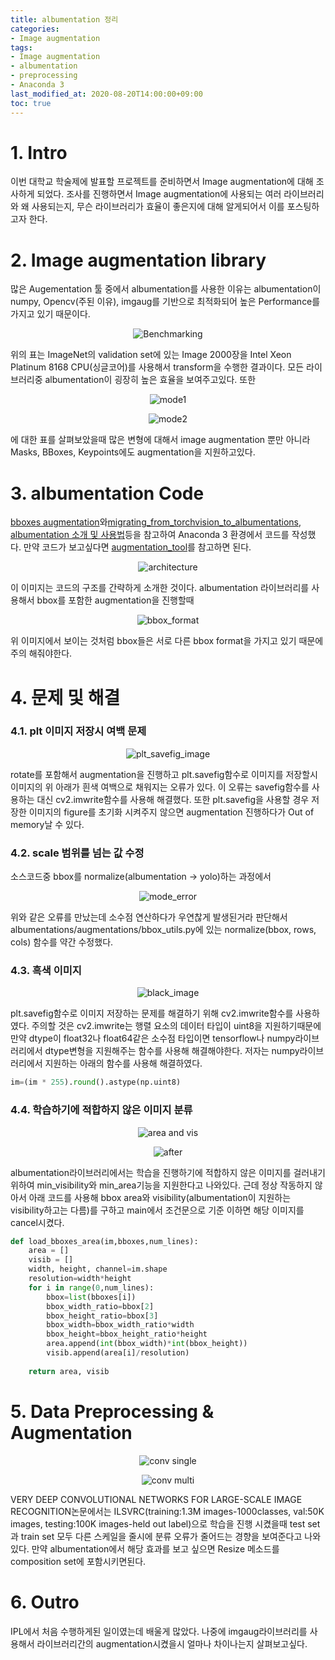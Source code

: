 ```yaml
---
title: albumentation 정리
categories:
- Image augmentation
tags:
- Image augmentation
- albumentation
- preprocessing
- Anaconda 3
last_modified_at: 2020-08-20T14:00:00+09:00
toc: true
---
```

# 1. Intro
이번 대학교 학술제에 발표할 프로젝트를 준비하면서 Image augmentation에 대해 조사하게 되었다.
조사를 진행하면서 Image augmentation에 사용되는 여러 라이브러리와 왜 사용되는지, 무슨 라이브러리가
효율이 좋은지에 대해 알게되어서 이를 포스팅하고자 한다.


# 2. Image augmentation library
많은 Augementation 툴 중에서 albumentation를 사용한 이유는 albumentation이 numpy, Opencv(주된 이유),
imgaug를 기반으로 최적화되어 높은 Performance를 가지고 있기 때문이다. 
<p align="center"><img src="https://user-images.githubusercontent.com/56510688/89698413-ff7f3700-d95b-11ea-9672-bf1a1812a56c.JPG" alt="Benchmarking"></p>
위의 표는 ImageNet의 validation set에 있는 Image 2000장을 Intel Xeon Platinum 8168 CPU(싱글코어)를 사용해서 transform을 수행한 결과이다.
모든 라이브러리중 albumentation이 굉장히 높은 효율을 보여주고있다. 또한 
<p align="center"><img src="https://user-images.githubusercontent.com/56510688/89698412-fd1cdd00-d95b-11ea-89dc-a63b3483afe0.JPG" alt="mode1"></p>
<p align="center"><img src="https://user-images.githubusercontent.com/56510688/89698368-c47d0380-d95b-11ea-8e70-19d80cbb92ea.JPG" alt="mode2"></p>
에 대한 표를 살펴보았을때 많은 변형에 대해서 image augmentation 뿐만 아니라 Masks, BBoxes, Keypoints에도 augmentation을 지원하고있다.


# 3. albumentation Code
[bboxes augmentation](https://albumentations.ai/docs/getting_started/bounding_boxes_augmentation/)와[migrating_from_torchvision_to_albumentations](https://albumentations.ai/docs/examples/migrating_from_torchvision_to_albumentations/), 
[albumentation 소개 및 사용법](https://hoya012.github.io/blog/albumentation_tutorial/)등을 참고하여 Anaconda 3 환경에서 코드를 작성했다. 
만약 코드가 보고싶다면 [augmentation_tool](https://github.com/ENTAR0/ENATR0/blob/master/renewing%20augmentation.py)를 참고하면 된다. 
<p align="center"><img src="https://user-images.githubusercontent.com/56510688/90720198-18d79a00-e2f1-11ea-9f7f-3e8e58bca70e.png" alt="architecture"></p> 
이 이미지는 코드의 구조를 간략하게 소개한 것이다.
 albumentation 라이브러리를 사용해서 bbox를 포함한  augmentation을 진행할때
<p align="center"><img src="https://user-images.githubusercontent.com/56510688/89698416-0148fa80-d95c-11ea-9a27-2e5fb319aefb.JPG" alt="bbox_format"></p>
위 이미지에서 보이는 것처럼 bbox들은 서로 다른 bbox format을 가지고 있기 때문에 주의 해줘야한다. 


# 4. 문제 및 해결
### 4.1. plt 이미지 저장시 여백 문제
<p align="center"><img src="https://user-images.githubusercontent.com/56510688/90479766-26164c80-e16a-11ea-91bc-2b5b0043e681.PNG" alt="plt_savefig_image"></p>
rotate를 포함해서 augmentation을 진행하고 plt.savefig함수로 이미지를 저장할시 이미지의 위 아래가 흰색 여백으로 채워지는 오류가 있다. 이 오류는  savefig함수를 사용하는 대신 cv2.imwrite함수를 사용해 해결했다.
또한 plt.savefig을 사용할 경우 저장한 이미지의 figure를 초기화 시켜주지 않으면 augmentation 진행하다가 Out of memory날 수 있다.

  
### 4.2. scale 범위를 넘는 값 수정
소스코드중 bbox를 normalize(albumentation -> yolo)하는 과정에서 
<p align="center"><img src="https://user-images.githubusercontent.com/56510688/89698417-0312be00-d95c-11ea-9f08-61e82d2977a5.PNG" alt="mode_error"></p>
위와 같은 오류를 만났는데 소수점 연산하다가 우연찮게 발생된거라 판단해서 albumentations/augmentations/bbox_utils.py에 있는 normalize(bbox, rows, cols) 함수를 약간 수정했다.  


### 4.3. 흑색 이미지
<p align="center"><img src="https://user-images.githubusercontent.com/56510688/90479310-6f19d100-e169-11ea-8c18-a68511d54ebe.png" alt="black_image"></p>
plt.savefig함수로 이미지 저장하는 문제를 해결하기 위해 cv2.imwrite함수를 사용하였다. 주의할 것은 cv2.imwrite는 행렬 요소의 데이터 타입이 uint8을 지원하기때문에 만약 dtype이 float32나 float64같은 소수점 타입이면 tensorflow나 numpy라이브러리에서
dtype변형을 지원해주는 함수를 사용해 해결해야한다. 저자는 numpy라이브러리에서 지원하는 아래의 함수를 사용해 해결하였다.

  
```python
im=(im * 255).round().astype(np.uint8)
```  


### 4.4. 학습하기에 적합하지 않은 이미지 분류
<p align="center"><img src="https://user-images.githubusercontent.com/56510688/90480075-b0f74700-e16a-11ea-95f6-8e38c591a408.png" alt="area and vis"></p>
<p align="center"><img src="https://user-images.githubusercontent.com/56510688/90480083-b359a100-e16a-11ea-8f14-5eadc354bb8a.png" alt="after"></p>
albumentation라이브러리에서는 학습을 진행하기에 적합하지 않은 이미지를 걸러내기 위하여 min_visibility와 min_area기능을 지원한다고 나와있다. 근데 정상 작동하지 않아서 
아래 코드를 사용해 bbox area와 visibility(albumentation이 지원하는 visibility하고는 다름)를 구하고 main에서 조건문으로 기준 이하면 해당 이미지를 cancel시켰다.

```python
def load_bboxes_area(im,bboxes,num_lines):
    area = []
    visib = []
    width, height, channel=im.shape
    resolution=width*height
    for i in range(0,num_lines):
        bbox=list(bboxes[i])
        bbox_width_ratio=bbox[2]
        bbox_height_ratio=bbox[3]
        bbox_width=bbox_width_ratio*width
        bbox_height=bbox_height_ratio*height
        area.append(int(bbox_width)*int(bbox_height))
        visib.append(area[i]/resolution)
    
    return area, visib
```


# 5. Data Preprocessing & Augmentation
<p align="center"><img src="https://user-images.githubusercontent.com/56510688/90480859-d769b200-e16b-11ea-9b7b-7cc7a6f0b3cd.JPG" alt="conv single"></p>
<p align="center"><img src="https://user-images.githubusercontent.com/56510688/90481003-097b1400-e16c-11ea-9b20-b54d36228fc3.JPG" alt="conv multi"></p>
VERY DEEP CONVOLUTIONAL NETWORKS FOR LARGE-SCALE IMAGE RECOGNITION논문에서는 ILSVRC(training:1.3M images-1000classes, val:50K images, testing:100K images-held out label)으로 학습을 진행 시켰을때 test set과 
train set 모두 다른 스케일을 줄시에 분류 오류가 줄어드는 경향을 보여준다고 나와있다.
만약 albumentation에서 해당 효과를 보고 싶으면 Resize 메소드를 composition set에 포함시키면된다.


# 6. Outro
IPL에서 처음 수행하게된 일이였는데 배울게 많았다. 나중에 imgaug라이브러리를 사용해서 라이브러리간의 augmentation시켰을시 얼마나 차이나는지 살펴보고싶다.
